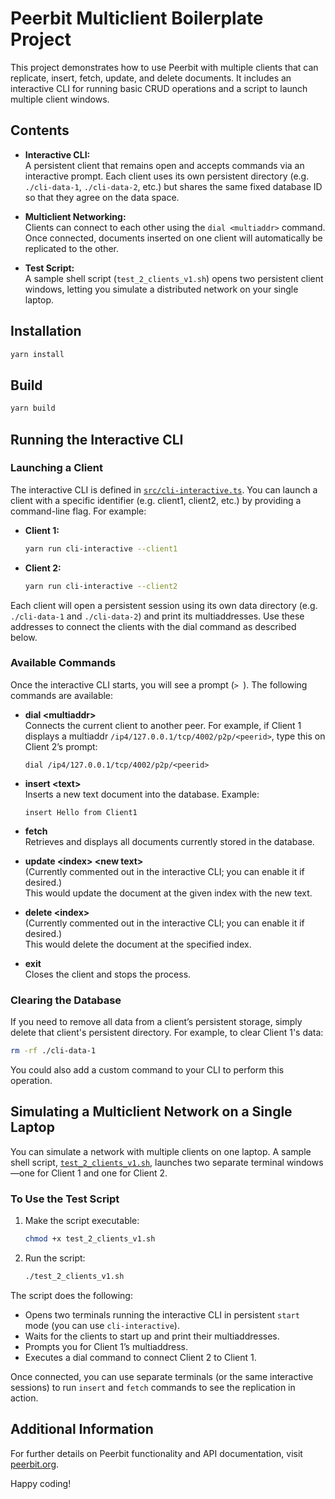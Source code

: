 # Peerbit Multiclient Boilerplate Project

This project demonstrates how to use Peerbit with multiple clients that can replicate, insert, fetch, update, and delete documents. It includes an interactive CLI for running basic CRUD operations and a script to launch multiple client windows.

## Contents

- **Interactive CLI:**  
  A persistent client that remains open and accepts commands via an interactive prompt. Each client uses its own persistent directory (e.g. `./cli-data-1`, `./cli-data-2`, etc.) but shares the same fixed database ID so that they agree on the data space.

- **Multiclient Networking:**  
  Clients can connect to each other using the `dial <multiaddr>` command. Once connected, documents inserted on one client will automatically be replicated to the other.

- **Test Script:**  
  A sample shell script (`test_2_clients_v1.sh`) opens two persistent client windows, letting you simulate a distributed network on your single laptop.

## Installation

```sh
yarn install
```

## Build

```sh
yarn build
```

## Running the Interactive CLI

### Launching a Client

The interactive CLI is defined in [`src/cli-interactive.ts`](./src/cli-interactive.ts). You can launch a client with a specific identifier (e.g. client1, client2, etc.) by providing a command-line flag. For example:

- **Client 1:**

  ```sh
  yarn run cli-interactive --client1
  ```

- **Client 2:**

  ```sh
  yarn run cli-interactive --client2
  ```

Each client will open a persistent session using its own data directory (e.g. `./cli-data-1` and `./cli-data-2`) and print its multiaddresses. Use these addresses to connect the clients with the dial command as described below.

### Available Commands

Once the interactive CLI starts, you will see a prompt (`> `). The following commands are available:

- **dial \<multiaddr\>**  
  Connects the current client to another peer. For example, if Client 1 displays a multiaddr `/ip4/127.0.0.1/tcp/4002/p2p/<peerid>`, type this on Client 2’s prompt:
  ```
  dial /ip4/127.0.0.1/tcp/4002/p2p/<peerid>
  ```
  
- **insert \<text\>**  
  Inserts a new text document into the database. Example:
  ```
  insert Hello from Client1
  ```

- **fetch**  
  Retrieves and displays all documents currently stored in the database.

- **update \<index\> \<new text\>**  
  (Currently commented out in the interactive CLI; you can enable it if desired.)  
  This would update the document at the given index with the new text.

- **delete \<index\>**  
  (Currently commented out in the interactive CLI; you can enable it if desired.)  
  This would delete the document at the specified index.

- **exit**  
  Closes the client and stops the process.

### Clearing the Database

If you need to remove all data from a client’s persistent storage, simply delete that client's persistent directory. For example, to clear Client 1's data:

```sh
rm -rf ./cli-data-1
```

You could also add a custom command to your CLI to perform this operation.

## Simulating a Multiclient Network on a Single Laptop

You can simulate a network with multiple clients on one laptop. A sample shell script, [`test_2_clients_v1.sh`](./test_2_clients_v1.sh), launches two separate terminal windows—one for Client 1 and one for Client 2.

### To Use the Test Script

1. Make the script executable:

   ```sh
   chmod +x test_2_clients_v1.sh
   ```

2. Run the script:

   ```sh
   ./test_2_clients_v1.sh
   ```

The script does the following:
- Opens two terminals running the interactive CLI in persistent `start` mode (you can use `cli-interactive`).
- Waits for the clients to start up and print their multiaddresses.
- Prompts you for Client 1’s multiaddress.
- Executes a dial command to connect Client 2 to Client 1.

Once connected, you can use separate terminals (or the same interactive sessions) to run `insert` and `fetch` commands to see the replication in action.

## Additional Information

For further details on Peerbit functionality and API documentation, visit [peerbit.org](https://peerbit.org).

Happy coding!